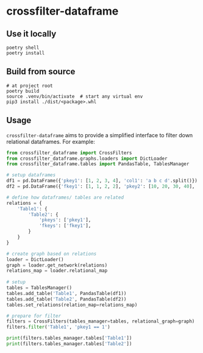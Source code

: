 # crossfilter-dataframe

## Use it locally
```shell
poetry shell
poetry install
```

## Build from source
```shell
# at project root
poetry build 
source .venv/bin/activate  # start any virtual env
pip3 install ./dist/<package>.whl
```

## Usage
`crossfilter-dataframe` aims to provide a simplified interface to filter down relational dataframes. For example:

```python
from crossfilter_dataframe import CrossFilters
from crossfilter_dataframe.graphs.loaders import DictLoader
from crossfilter_dataframe.tables import PandasTable, TablesManager

# setup dataframes
df1 = pd.DataFrame({'pkey1': [1, 2, 3, 4], 'col1': 'a b c d'.split()})
df2 = pd.DataFrame({'fkey1': [1, 1, 2, 2], 'pkey2': [10, 20, 30, 40], 'col2': 'item1 item2 item3 item4'.split()})   

# define how dataframes/ tables are related
relations = {
    'Table1': {
        'Table2': {
            'pkeys': ['pkey1'], 
            'fkeys': ['fkey1'],
        }
    }
}

# create graph based on relations 
loader = DictLoader()
graph = loader.get_network(relations)
relations_map = loader.relational_map
    
# setup
tables = TablesManager()
tables.add_table('Table1', PandasTable(df1)) 
tables.add_table('Table2', PandasTable(df2)) 
tables.set_relations(relation_map=relations_map)

# prepare for filter
filters = CrossFilters(tables_manager=tables, relational_graph=graph)
filters.filter('Table1', 'pkey1 == 1')

print(filters.tables_manager.tables['Table1'])
print(filters.tables_manager.tables['Table2'])

```

